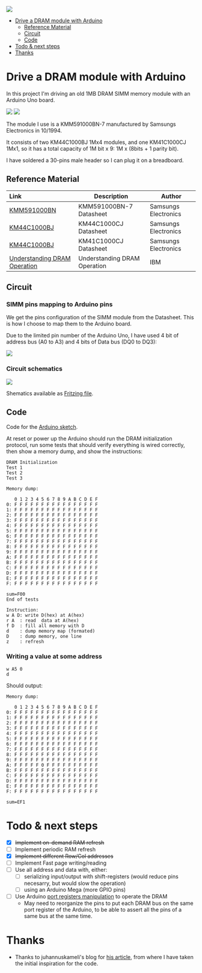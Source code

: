 ![](pics/4images.jpg)

- [Drive a DRAM module with Arduino](#drive-a-dram-module-with-arduino)
  - [Reference Material](#reference-material)
  - [Circuit](#circuit)
  - [Code](#code)
- [Todo & next steps](#todo--next-steps)
- [Thanks](#thanks)

# Drive a DRAM module with Arduino

In this project I'm driving an old 1MB DRAM SIMM memory module with an Arduino Uno board.

![](pics/IMG_20200102_193541.jpg)
![](pics/IMG_20200217_010042.jpg)

The module I use is a KMM591000BN-7 manufactured by Samsungs Electronics in 10/1994.

It consists of two KM44C1000BJ 1Mx4 modules, and one KM41C1000CJ 1Mx1, so it has a total capacity of 1M bit x 9: 1M x (8bits + 1 parity bit).

I have soldered a 30-pins male header so I can plug it on a breadboard.

## Reference Material

| Link                                                                 | Description                  | Author               |
| :------------------------------------------------------------------- | ---------------------------- | -------------------- |
| [KMM591000BN](doc/KMM591000BN.pdf)                                   | KMM591000BN-7 Datasheet      | Samsungs Electronics |
| [KM44C1000BJ](doc/km44c1000c-cl-csl.pdf)                             | KM44C1000CJ Datasheet        | Samsungs Electronics |
| [KM44C1000BJ](doc/km41c1000cj-7.pdf)                                 | KM41C1000CJ Datasheet        | Samsungs Electronics |
| [Understanding DRAM Operation](doc/Understanding_DRAM_Operation.pdf) | Understanding DRAM Operation | IBM                  |

## Circuit

### SIMM pins mapping to Arduino pins

We get the pins configuration of the SIMM module from the Datasheet. This is how I choose to map them to the Arduino board.

Due to the limited pin number of the Arduino Uno, I have used 4 bit of address bus (A0 to A3) and 4 bits of Data bus (DQ0 to DQ3):

![](arduino/wiring.png)

### Circuit schematics

![](arduino/dram_bb.svg)

Shematics available as [Fritzing file](arduino/dram.fzz).

## Code

Code for the [Arduino sketch](arduino/SIMM_KMM591000__4/SIMM_KMM591000__4.ino).

At reset or power up the Arduino should run the DRAM initialization protocol, run some tests that should verify everything is wired correctly, then show a memory dump, and show the instructions:

```
DRAM Initialization
Test 1
Test 2
Test 3

Memory dump:

   0 1 2 3 4 5 6 7 8 9 A B C D E F 
0: F F F F F F F F F F F F F F F F 
1: F F F F F F F F F F F F F F F F 
2: F F F F F F F F F F F F F F F F 
3: F F F F F F F F F F F F F F F F 
4: F F F F F F F F F F F F F F F F 
5: F F F F F F F F F F F F F F F F 
6: F F F F F F F F F F F F F F F F 
7: F F F F F F F F F F F F F F F F 
8: F F F F F F F F F F F F F F F F 
9: F F F F F F F F F F F F F F F F 
A: F F F F F F F F F F F F F F F F 
B: F F F F F F F F F F F F F F F F 
C: F F F F F F F F F F F F F F F F 
D: F F F F F F F F F F F F F F F F 
E: F F F F F F F F F F F F F F F F 
F: F F F F F F F F F F F F F F F F 

sum=F00
End of tests

Instruction:
w A D: write D(hex) at A(hex)
r A  : read  data at A(hex)
f D  : fill all memory with D
d    : dump memory map (formated)
D    : dump memory, one line
z    : refresh
```

### Writing a value at some address

```
w A5 0
d
```
Should output:

```
Memory dump:

   0 1 2 3 4 5 6 7 8 9 A B C D E F 
0: F F F F F F F F F F F F F F F F 
1: F F F F F F F F F F F F F F F F 
2: F F F F F F F F F F F F F F F F 
3: F F F F F F F F F F F F F F F F 
4: F F F F F F F F F F F F F F F F 
5: F F F F F F F F F F F F F F F F 
6: F F F F F F F F F F F F F F F F 
7: F F F F F F F F F F F F F F F F 
8: F F F F F F F F F F F F F F F F 
9: F F F F F F F F F F F F F F F F 
A: F F F F F 0 F F F F F F F F F F 
B: F F F F F F F F F F F F F F F F 
C: F F F F F F F F F F F F F F F F 
D: F F F F F F F F F F F F F F F F 
E: F F F F F F F F F F F F F F F F 
F: F F F F F F F F F F F F F F F F 

sum=EF1

```

# Todo & next steps

- [x] ~~Implement on-demand RAM refresh~~
- [ ] Implement periodic RAM refresh
- [x] ~~Implement different Row/Col addresses~~
- [ ] Implement Fast page writing/reading
- [ ] Use all address and data with, either:
  - [ ] serializing input/output with shift-registers (would reduce pins necesarry, but would slow the operation)
  - [ ] using an Arduino Mega (more GPIO pins)
- [ ] Use Arduino [port registers manipulation](https://www.arduino.cc/en/Reference/PortManipulation) to operate the DRAM
  - May need to reorganize the pins to put each DRAM bus on the same port register of the Arduino, to be able to assert all the pins of a same bus at the same time.

# Thanks

- Thanks to juhannuskameli's blog for [his article](https://juhannuskameli.wordpress.com/2014/01/05/playing-with-arduino-and-dram/), from where I have taken the initial inspiration for the code.

